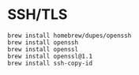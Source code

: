 # SSH/TLS

```shell
brew install homebrew/dupes/openssh
brew install openssh
brew install openssl
brew install openssl@1.1
brew install ssh-copy-id
```
